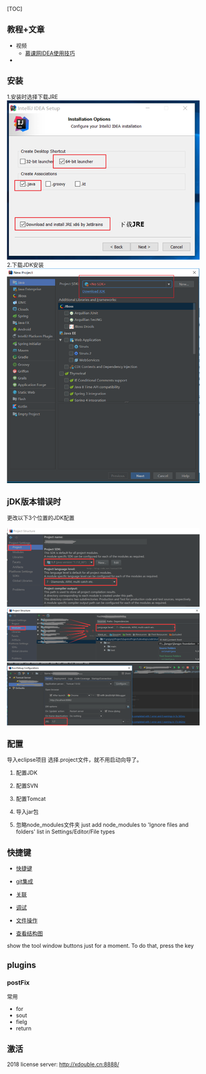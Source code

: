 [TOC]

## 教程+文章
* 视频
    - [慕课网IDEA使用技巧](https://www.imooc.com/video/16226)
*

## 安装
1.安装时选择下载JRE <br>
![11](img/start.png)<br>
2.下载JDK安装 <br>
![11](img/JDK.png)<br>

## jDK版本错误时
更改以下3个位置的JDK配置 <br><br>
![](./img/jdk_error_1.png) <br>
![](./img/jdk_error_2.png) <br>
![](./img/jdk_error_3.png) <br>

## 配置
导入eclipse项目
选择.project文件，就不用启动向导了。

1. 配置JDK
2. 配置SVN
3. 配置Tomcat
4. 导入jar包

5. 忽略node_modules文件夹
just add node_modules to 'Ignore files and folders' list in Settings/Editor/File types


## 快捷键
* [快捷键](./shortcut.md#快捷键)

* [git集成](./shortcut.md#git集成)

* [关联](./shortcut.md#关联)

* [调试](./shortcut.md#调试)

* [文件操作](./shortcut.md#文件操作)

* [查看结构图](./shortcut.md#查看结构图)

 show the tool window buttons just for a moment. To do that, press the key


## plugins
### postFix

常用

*   for
*   sout
*   fielg
*   return


## 激活
2018 license server: http://xdouble.cn:8888/
